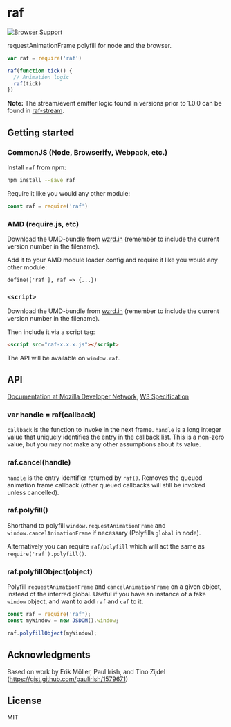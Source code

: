 # raf

[![Browser Support](http://ci.testling.com/chrisdickinson/raf.png)](http://ci.testling.com/chrisdickinson/raf)

requestAnimationFrame polyfill for node and the browser.

```js
var raf = require('raf')

raf(function tick() {
  // Animation logic
  raf(tick)
})
```

**Note:** The stream/event emitter logic found in versions prior to 1.0.0 can be found in [raf-stream](https://www.npmjs.org/package/raf-stream).

## Getting started

### CommonJS (Node, Browserify, Webpack, etc.)

Install `raf` from npm:

```bash
npm install --save raf
```

Require it like you would any other module:

```js
const raf = require('raf')
```

### AMD (require.js, etc)

Download the UMD-bundle from [wzrd.in](https://wzrd.in/standalone/raf@latest) (remember to include the current version number in the filename).

Add it to your AMD module loader config and require it like you would any other module:

```html
define(['raf'], raf => {...})
```

### `<script>`

Download the UMD-bundle from [wzrd.in](https://wzrd.in/standalone/raf@latest) (remember to include the current version number in the filename).

Then include it via a script tag:

```html
<script src="raf-x.x.x.js"></script>
```

The API will be available on `window.raf`.

## API

[Documentation at Mozilla Developer Network](https://developer.mozilla.org/en-US/docs/Web/API/window.requestAnimationFrame), [W3 Specification](http://www.w3.org/TR/animation-timing/#requestAnimationFrame)

### var handle = raf(callback)

`callback` is the function to invoke in the next frame. `handle` is a long integer value that uniquely identifies the entry in the callback list. This is a non-zero value, but you may not make any other assumptions about its value.

### raf.cancel(handle)

`handle` is the entry identifier returned by `raf()`. Removes the queued animation frame callback (other queued callbacks will still be invoked unless cancelled).

### raf.polyfill()

Shorthand to polyfill `window.requestAnimationFrame` and `window.cancelAnimationFrame` if necessary (Polyfills `global` in node).

Alternatively you can require `raf/polyfill` which will act the same as `require('raf').polyfill()`.

### raf.polyfillObject(object)

Polyfill `requestAnimationFrame` and `cancelAnimationFrame` on a given object, instead of the inferred global.
Useful if you have an instance of a fake `window` object, and want to add `raf` and `caf` to it.

```js
const raf = require('raf');
const myWindow = new JSDOM().window; 

raf.polyfillObject(myWindow);
```

## Acknowledgments

Based on work by Erik Möller, Paul Irish, and Tino Zijdel (https://gist.github.com/paulirish/1579671)

## License

MIT
